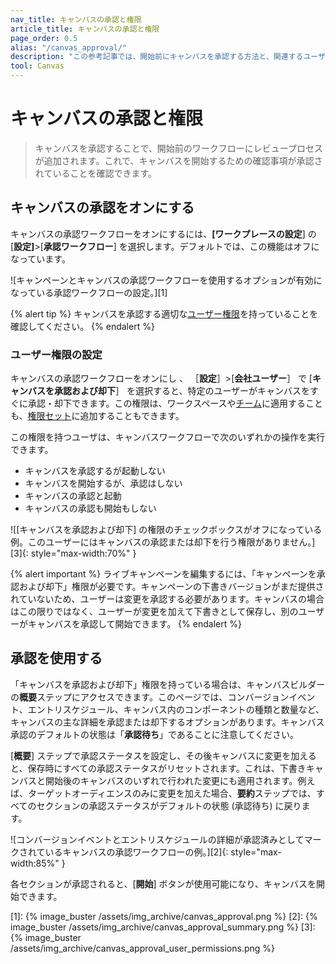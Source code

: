 ```yaml
---
nav_title: キャンバスの承認と権限
article_title: キャンバスの承認と権限 
page_order: 0.5
alias: "/canvas_approval/"
description: "この参考記事では、開始前にキャンバスを承認する方法と、関連するユーザー権限について説明します。"
tool: Canvas
---
```


# キャンバスの承認と権限

> キャンバスを承認することで、開始前のワークフローにレビュープロセスが追加されます。これで、キャンバスを開始するための確認事項が承認されていることを確認できます。

## キャンバスの承認をオンにする

キャンバスの承認ワークフローをオンにするには、**[ワークプレースの設定**] の [**設定]**>[**承認ワークフロー**] を選択します。デフォルトでは、この機能はオフになっています。

![キャンペーンとキャンバスの承認ワークフローを使用するオプションが有効になっている承認ワークフローの設定。][1]

{% alert tip %}
キャンバスを承認する適切な[ユーザー権限]({{site.baseurl}}/user_guide/administrative/app_settings/manage_your_braze_users/user_permissions/#managing-limited-and-team-role-permissions)を持っていることを確認してください。
{% endalert %}

### ユーザー権限の設定

キャンバスの承認ワークフローをオンにし 、 ［**設定**］>[**会社ユーザー**］ で [**キャンバスを承認および却下**］ を選択すると、特定のユーザーがキャンバスをすぐに承認・却下できます。この権限は、ワークスペースや[チーム]({{site.baseurl}}/user_guide/administrative/app_settings/manage_your_braze_users/teams/)に適用することも、[権限セット]({{site.baseurl}}/user_guide/administrative/app_settings/manage_your_braze_users/user_permissions/#permission-sets)に追加することもできます。

この権限を持つユーザは、キャンバスワークフローで次のいずれかの操作を実行できます。
- キャンバスを承認するが起動しない
- キャンバスを開始するが、承認はしない
- キャンバスの承認と起動
- キャンバスの承認も開始もしない

![[キャンバスを承認および却下] の権限のチェックボックスがオフになっている例。このユーザーにはキャンバスの承認または却下を行う権限がありません。][3]{: style="max-width:70%" }

{% alert important %}
ライブキャンペーンを編集するには、「キャンペーンを承認および却下」権限が必要です。キャンペーンの下書きバージョンがまだ提供されていないため、ユーザーは変更を承認する必要があります。キャンバスの場合はこの限りではなく、ユーザーが変更を加えて下書きとして保存し、別のユーザーがキャンバスを承認して開始できます。
{% endalert %}

## 承認を使用する

「キャンバスを承認および却下」権限を持っている場合は、キャンバスビルダーの**概要**ステップにアクセスできます。このページでは、コンバージョンイベント、エントリスケジュール、キャンバス内のコンポーネントの種類と数量など、キャンバスの主な詳細を承認または却下するオプションがあります。キャンバス承認のデフォルトの状態は「**承認待ち**」であることに注意してください。

[**概要**] ステップで承認ステータスを設定し、その後キャンバスに変更を加えると、保存時にすべての承認ステータスがリセットされます。これは、下書きキャンバスと開始後のキャンバスのいずれで行われた変更にも適用されます。例えば、ターゲットオーディエンスのみに変更を加えた場合、**要約**ステップでは、すべてのセクションの承認ステータスがデフォルトの状態 (承認待ち) に戻ります。

![コンバージョンイベントとエントリスケジュールの詳細が承認済みとしてマークされているキャンバスの承認ワークフローの例。][2]{: style="max-width:85%" }

各セクションが承認されると、[**開始**] ボタンが使用可能になり、キャンバスを開始できます。

[1]: {% image_buster /assets/img_archive/canvas_approval.png %}
[2]: {% image_buster /assets/img_archive/canvas_approval_summary.png %}
[3]: {% image_buster /assets/img_archive/canvas_approval_user_permissions.png %}